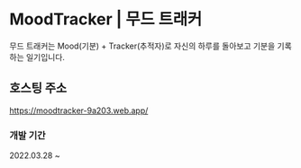 # MoodTracker | 무드 트래커 

무드 트래커는 Mood(기분) + Tracker(추적자)로 자신의 하루를 돌아보고 기분을 기록하는 일기입니다.

## 호스팅 주소 
https://moodtracker-9a203.web.app/

### 개발 기간 

2022.03.28 ~

